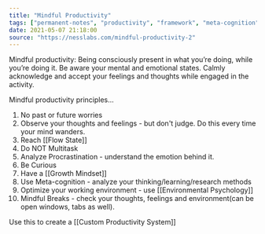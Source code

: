```yaml
---
title: "Mindful Productivity"
tags: ["permanent-notes", "productivity", "framework", "meta-cognition" ]
date: 2021-05-07 21:18:00
source: "https://nesslabs.com/mindful-productivity-2"
---
```


Mindful productivity: Being consciously present in what you’re doing, while you’re doing it. Be aware your mental and emotional states. Calmly acknowledge and accept your feelings and thoughts while engaged in the activity. 

Mindful productivity principles...

1. No past or future worries
2. Observe your thoughts and feelings - but don't judge. Do this every time your mind wanders.
3. Reach [[Flow State]]
4. Do NOT Multitask
5. Analyze Procrastination - understand the emotion behind it.
6. Be Curious
7. Have a [[Growth Mindset]]
8. Use Meta-cognition - analyze your thinking/learning/research methods
9. Optimize your working environment - use [[Environmental Psychology]]
10. Mindful Breaks - check your thoughts, feelings and environment(can be open windows, tabs as well).

Use this to create a [[Custom Productivity System]]
